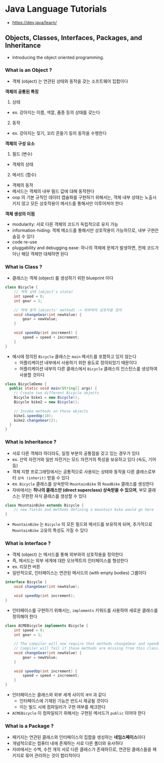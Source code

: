 # Java Language Tutorials
- https://dev.java/learn/

## Objects, Classes, Interfaces, Packages, and Inheritance
- Introducing the object oriented programming.

### What is an Object ?
- 객체 (object) 는 연관된 상태와 동작을 갖는 소프트웨어 집합이다

**객체의 공통된 특징**
1. 상태
- ex. 강아지는 이름, 색깔, 품종 등의 상태를 갖는다
2. 동작
- ex. 강아지는 짖기, 꼬리 흔들기 등의 동작을 수행한다

**객체의 구성 요소**
1. 필드 (변수)
- 객체의 상태 
2. 메서드 (함수)
- 객체의 동작 
- 메서드는 객체의 내부 필드 값에 대해 동작한다
- oop 의 기본 규칙인 데이터 캡슐화를 구현하기 위해서는, 객체 내부 상태는 노출시키지 않고 모든 상호작용이 메서드를 통해서만 이루어져야 한다

**객체 생성의 이점**
- modularity: 서로 다른 객체의 코드가 독립적으로 유지 가능
- information-hiding: 객체 메소드를 통해서만 상호작용이 가능하므로, 내부 구현은 숨길 수 있다
- code re-use
- pluggability and debugging ease: 하나의 객체에 문제가 발생하면, 전체 코드가 아닌 해당 객체만 대체하면 된다

### What is Class ?
- 클래스는 객체 (object) 를 생성하기 위한 blueprint 이다
```java
class Bicycle {
    // 객체 상태 (object's state)
    int speed = 0;
    int gear = 1;
    
    // 객체 동작 (objects' method) -> 외부와의 상호작용 정의
    void changeGear(int newValue) {
        gear = newValue;
    }
    
    void speedUp(int increment) {
        speed = speed + increment;
    }
}
```
- 예시에 정의된 `Bicycle` 클래스는 `main` 메서드를 포함하고 있지 않는다
  - 어플리케이션 내부에서 사용하기 위한 용도로 정의되었기 때문이다
  - 어플리케이션 내부의 다른 클래스에서 `Bicycle` 클래스의 인스턴스를 생성하여 사용할 것이다
```java
class BicycleDemo {
  public static void main(String[] args) {
    // Create two different Bicycle objects
    Bicycle bike1 = new Bicycle();
    Bicycle bike2 = new Bicycle();
    
    // Invoke methods on those objects
    bike1.speedUp(10);
    bike2.changeGear(2);
  }
}
```

### What is Inheritance ?
- 서로 다른 객체라 하더라도, 일정 부분의 공통점을 갖고 있는 경우가 있다
- ex. 산악 자전거와 일반 자전거는 모드 자전거의 특성을 보유하고 있다 (속도, 기어 등)
- 객체 지향 프로그래밍에서는 공통적으로 사용되는 상태와 동작을 다른 클래스로부터 `상속 (inherit)` 받을 수 있다
- ex. `Bicycle` 클래스를 상속받아 `MountainBike` 와 `RoadBike` 클래스를 생성한다
- 자바에서는 **하나의 클래스만 (direct superclass) 상속받을 수 있으며**, 부모 클래스는 무한한 자식 클래스를 생성할 수 있다
```java
class MountainBike extends Bicycle {
    // new fields and methods defining a mountain bike would go here
}
```
- `MountainBike` 는 `Bicycle` 의 모든 필드와 메서드를 보유하게 되며, 추가적으로 `MountainBike` 고유의 특성도 가질 수 있다

### What is Interface ?
- 객체 (object) 는 메서드를 통해 외부와의 상호작용을 정의한다
- 즉, 메서드는 외부 세계에 대한 오브젝트의 인터페이스를 형성한다
- ex. 리모컨 버튼
- 일반적으로, 인터페이스는 연관된 메서드의 (with empty bodies) 그룹이다
```java
interface Bicycle {
    void changeGear(int newValue);
    
    void speedUp(int increment);
}
```
- 인터페이스를 구현하기 위해서는, `implements` 키워드를 사용하여 새로운 클래스를 정의해야 한다
```java
class ACMEBicycle implements Bicycle {
    int speed = 0;
    int gear = 1;
    
    // The compiler will now require that methods changeGear and speedUp all be implemented.
    // Compiler will fail if those methods are missing from this class.
    void changeGear(int newValue) {
        gear = newValue;
    }
    
    void speedUp(int increment) {
        speed = speed + increment;
    }
}
```
- 인터페이스는 클래스와 외부 세계 사이의 `계약` 과 같다
  - 인터페이스에 기재된 기능은 반드시 제공될 것이다 
  - 이는 빌드 시에 컴파일러가 구현 여부를 체크한다 
- `ACMEBicycle` 이 컴파일되기 위해서는 구현된 메서드가 `public` 이어야 한다

### What is a Package ?
- 패키지는 연관된 클래스와 인터페이스의 집합을 생성하는 **네임스페이스**이다
- 개념적으로는 컴퓨터 내에 존재하는 서로 다른 폴더와 유사하다
- 자바에서는 수백, 수천 개의 서로 다른 클래스가 존재하므로, 연관된 클래스들을 패키지로 묶어 관리하는 것이 합리적이다